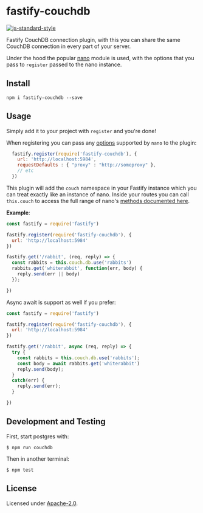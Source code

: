 # fastify-couchdb

[![js-standard-style](https://img.shields.io/badge/code%20style-standard-brightgreen.svg?style=flat)](http://standardjs.com/)

Fastify CouchDB connection plugin, with this you can share the same CouchDB connection in every part of your server.

Under the hood the popular [nano](https://github.com/apache/couchdb-nano) module is used, with the options that you pass to `register` passed to the nano instance.

## Install
```
npm i fastify-couchdb --save
```
## Usage
Simply add it to your project with `register` and you're done!

When registering you can pass any [options](https://github.com/apache/nano#configuration) supported by `nano` to the plugin:

```js
  fastify.register(require('fastify-couchdb'), {
    url: 'http://localhost:5984',
    requestDefaults : { "proxy" : "http://someproxy" },
    // etc
  })
```

This plugin will add the `couch` namespace in your Fastify instance which you can treat exactly like an instance of nano. Inside your routes you can call `this.couch` to access the full range of nano's [methods documented here](https://github.com/apache/nano#getting-started).

**Example**:
```js
const fastify = require('fastify')

fastify.register(require('fastify-couchdb'), {
  url: 'http://localhost:5984'
})

fastify.get('/rabbit', (req, reply) => {
  const rabbits = this.couch.db.use('rabbits')
  rabbits.get('whiterabbit', function(err, body) {
    reply.send(err || body)
  });

})
```

Async await is support as well if you prefer:
```js
const fastify = require('fastify')

fastify.register(require('fastify-couchdb'), {
  url: 'http://localhost:5984'
})

fastify.get('/rabbit', async (req, reply) => {
  try {
    const rabbits = this.couch.db.use('rabbits');
    const body = await rabbits.get('whiterabbit')
    reply.send(body);
  }
  catch(err) {
    reply.send(err);
  }

})
```

## Development and Testing

First, start postgres with:

```
$ npm run couchdb
```

Then in another terminal:

```
$ npm test
```

## License

Licensed under [Apache-2.0](./LICENSE).
